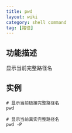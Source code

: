 ```yaml
---
title: pwd
layout: wiki
category: shell command
tag: [路径]
---
```


## 功能描述

显示当前完整路径名

## 实例

~~~
# 显示当前链接完整路径名
pwd

# 显示当前真实完整路径名
pwd -P
~~~
